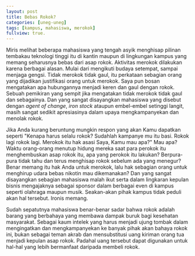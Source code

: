 ```yaml
---
layout: post
title: Bebas Rokok?
categories: [uneg-uneg]
tags: [kampus, mahasiswa, merokok]
fullview: true.
---
```


Miris melihat beberapa mahasiswa yang tengah asyik menghisap pilinan tembakau teknologi tinggi itu di kantin maupun di lingkungan kampus yang memang seharusnya bebas dari asap rokok. Aktivitas merokok dilakukan karena berbagai alasan. Mulai dari mengikuti budaya setempat, sampai menjaga gengsi. Tidak merokok tidak gaul, itu perkataan sebagian orang yang dijadikan justifikasi orang untuk merokok. Saya pun bosan mengatakan apa hubungannya menjadi keren dan gaul dengan rokok. Sebuah pemikiran yang sempit jika mengatakan tidak merokok tidak gaul dan sebagainya. Dan yang sangat disayangkan mahasiswa yang disebut dengan *agent of change*, *iron stock* ataupun embel-embel setinggi langit, masih sangat sedikit apresiasinya dalam upaya mengkampanyekan dan menolak rokok. 

Jika Anda kurang beruntung mungkin respon yang akan Kamu dapatkan seperti "Kenapa harus selalu rokok? Sudahlah kampanye mu itu basi. Rokok lagi rokok lagi. Merokok itu hak asasi Saya, Kamu mau apa?" Mau apa? Waktu orang-orang menutup hidung mereka saat para perokok itu menghembuskan asap rokok itu, apa yang perokok itu lakukan? Berpura-pura tidak tahu dan terus menghisap rokok sebelum ada yang menegur? Benar memang itu hak Anda untuk merokok, lalu hak sebagian orang untuk menghirup udara bebas nikotin mau dikemanakan? Dan yang sangat disayangkan sebagian mahasiswa malah ikut serta dalam lingkaran kepulan bisnis mengajaknya sebagai sponsor dalam berbagai even di kampus seperti olahraga maupun musik. Seakan-akan pihak kampus tidak peduli akan hal tersebut. Ironis memang.

Sudah sepatutnya mahasiswa benar-benar sadar bahwa rokok adalah barang yang berbahaya yang membawa dampak buruk bagi kesehatan masyarakat. Sebagai kaum intelek yang harus menjadi ujung tombak dalam mengingatkan dan mengkampanyekan ke banyak pihak akan bahaya rokok ini, bukan sebagai teman akrab dan mensubstitusi uang kiriman orang tua menjadi kepulan asap rokok. Padahal uang tersebut dapat digunakan untuk hal-hal yang lebih bermanfaat daripada membeli rokok. 
